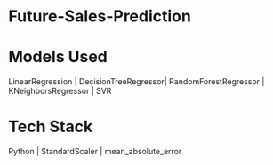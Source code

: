 # Future-Sales-Prediction
# Models Used 
LinearRegression | DecisionTreeRegressor| RandomForestRegressor |  KNeighborsRegressor | SVR

# Tech Stack
Python | StandardScaler | mean_absolute_error 
